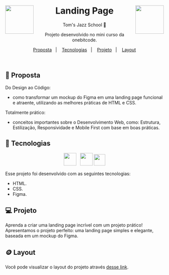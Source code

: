 <div align="center">
<a href="https://github.com/monicaquintal" target="_blank"><img align="left" height="90px" src="https://cdn.jsdelivr.net/gh/devicons/devicon/icons/html5/html5-original-wordmark.svg">
<img align="right" height="90px" src="https://cdn.jsdelivr.net/gh/devicons/devicon/icons/css3/css3-original-wordmark.svg"></a>

<h1>Landing Page</h1>
<p>Tom's Jazz School 🎷</p>
</div>

<p align="center">
Projeto desenvolvido no mini curso da onebitcode.
</p>

<p align="center">
  <a href="#-proposta">Proposta</a>&nbsp;&nbsp;&nbsp;|&nbsp;&nbsp;&nbsp;
  <a href="#-tecnologias">Tecnologias</a>&nbsp;&nbsp;&nbsp;|&nbsp;&nbsp;&nbsp;
  <a href="#-projeto">Projeto</a>&nbsp;&nbsp;&nbsp;|&nbsp;&nbsp;&nbsp;
  <a href="#-layout">Layout</a>
</p>
<br>

## 💭 Proposta

Do Design ao Código:
- como transformar um mockup do Figma em uma landing page funcional e atraente, utilizando as melhores práticas de HTML e CSS.

Totalmente prático:
- conceitos importantes sobre o Desenvolvimento Web, como: Estrutura, Estilização, Responsividade e Mobile First com base em boas práticas.


## 🚀 Tecnologias

<div align="center">

<a href="https://github.com/monicaquintal"><img src="https://cdn.jsdelivr.net/gh/devicons/devicon/icons/html5/html5-original-wordmark.svg" width="40px"/></a>&nbsp;&nbsp;
<a href="https://github.com/monicaquintal"><img src="https://cdn.jsdelivr.net/gh/devicons/devicon/icons/css3/css3-original-wordmark.svg" width="40px"/></a>
<a href="https://github.com/monicaquintal"><img src="https://cdn.jsdelivr.net/gh/devicons/devicon/icons/figma/figma-original.svg" width="36px"></a>

</div>

Esse projeto foi desenvolvido com as seguintes tecnologias:

- HTML.
- CSS.
- Figma.

## 💻 Projeto

Aprenda a criar uma landing page incrível com um projeto prático! Apresentamos o projeto perfeito: uma landing page simples e elegante, baseada em um mockup do Figma.

## 🪙 Layout

Você pode visualizar o layout do projeto através <a href="https://www.figma.com/file/76GJ4uK7PyKeAo6dcpVyjA/Tom's-Jazz-School?type=design&node-id=0-1&mode=design&t=0qupClhobMmO6EUv-0" target="_blank">desse link</a>.